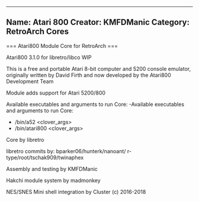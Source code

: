 -----------------------
Name: Atari 800 
Creator: KMFDManic
Category: RetroArch Cores
-----------------------
=== Atari800 Module Core for RetroArch ===

Atari800 3.1.0 for libretro/libco WIP

This is a free and portable Atari 8-bit computer and 5200 console emulator, originally written by David Firth and now developed by the Atari800 Development Team

Module adds support for Atari 5200/800

Available executables and arguments to run Core:
-Available executables and arguments to run Core:
- /bin/a52 <rom> <clover_args>
- /bin/atari800 <rom> <clover_args>

Core by libretro

libretro commits by:
bparker06/hunterk/nanoant/
r-type/root/tschak909/twinaphex

Assembly and testing by KMFDManic

Hakchi module system by madmonkey

NES/SNES Mini shell integration by Cluster
(c) 2016-2018
